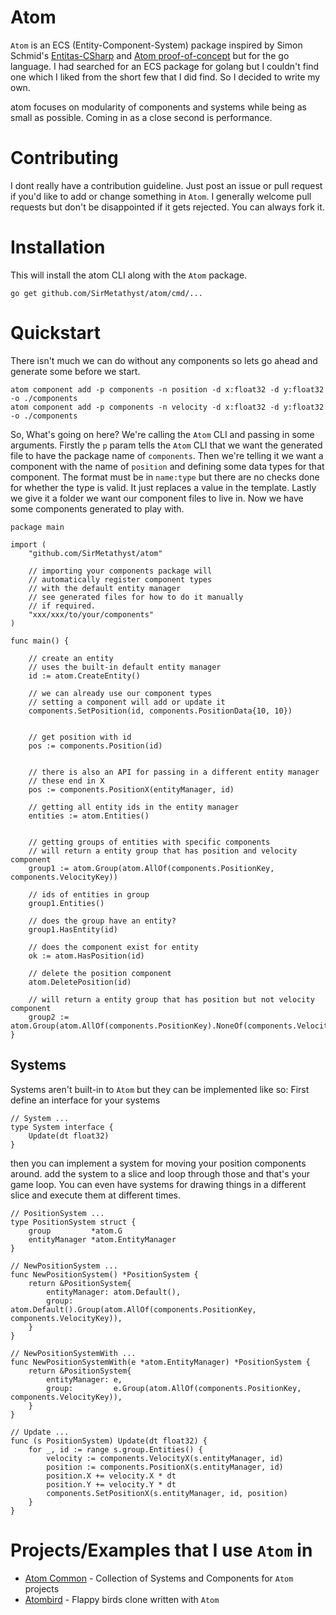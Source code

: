 # Atom 
`Atom` is an ECS (Entity-Component-System) package inspired by Simon Schmid's [Entitas-CSharp](https://github.com/sschmid/Entitas-CSharp) and [Atom proof-of-concept](https://github.com/sschmid/Entitas-CSharp/issues/902) but for the go language. I had searched for an ECS package for golang but I couldn't find one which I liked from the short few that I did find. So I decided to write my own.

atom focuses on modularity of components and systems while being as small as possible. Coming in as a close second is performance. 

# Contributing
I dont really have a contribution guideline. Just post an issue or pull request if you'd like to add or change something in `Atom`. I generally welcome pull requests but don't be disappointed if it gets rejected. You can always fork it.

# Installation
This will install the atom CLI along with the `Atom` package.
```golang
go get github.com/SirMetathyst/atom/cmd/...
```

# Quickstart

There isn't much we can do without any components so lets go ahead and generate some before we start.

```
atom component add -p components -n position -d x:float32 -d y:float32 -o ./components
atom component add -p components -n velocity -d x:float32 -d y:float32 -o ./components
```
So, What's going on here? We're calling the `Atom` CLI and passing in some arguments. Firstly the `p` param tells the `Atom` CLI that we want the generated file to have the package name of `components`. Then we're telling it we want a component with the name of `position` and defining some data types for that component. The format must be in `name:type` but there are no checks done for whether the type is valid. It just replaces a value in the template. Lastly we give it a folder we want our component files to live in. Now we have some components generated to play with.

```golang
package main

import (
    "github.com/SirMetathyst/atom"

    // importing your components package will
    // automatically register component types
    // with the default entity manager
    // see generated files for how to do it manually
    // if required.
    "xxx/xxx/to/your/components"
)

func main() {

    // create an entity
    // uses the built-in default entity manager
    id := atom.CreateEntity()

    // we can already use our component types 
    // setting a component will add or update it
    components.SetPosition(id, components.PositionData{10, 10})


    // get position with id
    pos := components.Position(id)


    // there is also an API for passing in a different entity manager
    // these end in X
    pos := components.PositionX(entityManager, id)

    // getting all entity ids in the entity manager
    entities := atom.Entities()


    // getting groups of entities with specific components
    // will return a entity group that has position and velocity component
    group1 := atom.Group(atom.AllOf(components.PositionKey, components.VelocityKey))

    // ids of entities in group
    group1.Entities()

    // does the group have an entity?
    group1.HasEntity(id)

    // does the component exist for entity
    ok := atom.HasPosition(id)

    // delete the position component 
    atom.DeletePosition(id)

    // will return a entity group that has position but not velocity component
    group2 := atom.Group(atom.AllOf(components.PositionKey).NoneOf(components.VelocityKey))  
}
```

## Systems
Systems aren't built-in to `Atom` but they can be implemented like so: First define an interface for your systems
```golang
// System ...
type System interface {
	Update(dt float32)
}

```
then you can implement a system for moving your position components around. add the system to a slice and loop through those and that's your game loop. You can even have systems for drawing things in a different slice and execute them at different times.
```golang
// PositionSystem ...
type PositionSystem struct {
	group         *atom.G
	entityManager *atom.EntityManager
}

// NewPositionSystem ...
func NewPositionSystem() *PositionSystem {
	return &PositionSystem{
		entityManager: atom.Default(),
		group:         atom.Default().Group(atom.AllOf(components.PositionKey, components.VelocityKey)),
	}
}

// NewPositionSystemWith ...
func NewPositionSystemWith(e *atom.EntityManager) *PositionSystem {
	return &PositionSystem{
		entityManager: e,
		group:         e.Group(atom.AllOf(components.PositionKey, components.VelocityKey)),
	}
}

// Update ...
func (s PositionSystem) Update(dt float32) {
	for _, id := range s.group.Entities() {
		velocity := components.VelocityX(s.entityManager, id)
		position := components.PositionX(s.entityManager, id)
		position.X += velocity.X * dt
		position.Y += velocity.Y * dt
		components.SetPositionX(s.entityManager, id, position)
	}
}
```

# Projects/Examples that I use `Atom` in
- [Atom Common](https://github.com/SirMetathyst/atomkit) - Collection of Systems and Components for `Atom` projects
- [Atombird](https://github.com/SirMetathyst/atomkit) - Flappy birds clone written with `Atom`

